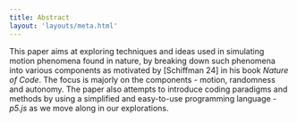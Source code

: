 ```yaml
---
title: Abstract
layout: 'layouts/meta.html'
---
```



This paper aims at exploring techniques and ideas used in simulating motion phenomena found in nature, by breaking down such phenomena into various components as motivated by \[Schiffman 24\] in his book *Nature of Code*. The focus is majorly on the components \- motion, randomness and autonomy. The paper also attempts to introduce coding paradigms and methods by using a simplified and easy-to-use programming language \- *p5.js* as we move along in our explorations.